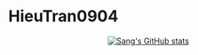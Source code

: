 # HieuTran0904

<div align="center">

[![Sang's GitHub stats](https://github-readme-stats.vercel.app/api?username=hieumtran)](https://github.com/anuraghazra/github-readme-stats)

</div>
